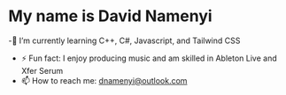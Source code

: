 # My name is David Namenyi 

-🌱 I’m currently learning C++, C#, Javascript, and Tailwind CSS
- ⚡ Fun fact: I enjoy producing music and am skilled in Ableton Live and Xfer Serum
- 📫 How to reach me: dnamenyi@outlook.com

<!--
**dnamenyi/dnamenyi** is a ✨ _special_ ✨ repository because its `README.md` (this file) appears on your GitHub profile.

Here are some ideas to get you started:

- 🔭 I’m currently working on ...
- 🌱 I’m currently learning ...
- 👯 I’m looking to collaborate on ...
- 🤔 I’m looking for help with ...
- 💬 Ask me about ...
- 📫 How to reach me: ...
- 😄 Pronouns: ...
- ⚡ Fun fact: ...
-->
